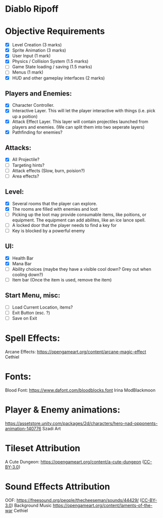 # Diablo Ripoff

# Objective Requirements

- [X] Level Creation (3 marks)
- [x] Sprite Animation (3 marks)
- [x] User Input (1 mark)
- [X] Physics / Collision System (1.5 marks)
- [ ] Game State loading / saving (1.5 marks)
- [ ] Menus (1 mark)
- [x] HUD and other gameplay interfaces (2 marks)

## Players and Enemies:
- [x] Character Controller. 
- [x] Interactive Layer. This will let the player interactive with things (i.e. pick up a poition)
- [x] Attack Effect Layer. This layer will contain projectiles launched from players and enemies. (We can split them into two seperate layers)
- [x] Pathfinding for enemies? 

## Attacks:
- [x] All Projectile? 
- [ ] Targeting hints?
- [ ] Attack effects (Slow, burn, poision?)
- [ ] Area effects? 
## Level:
- [x] Several rooms that the player can explore. 
- [x] The rooms are filled with enemies and loot
- [ ] Picking up the loot may provide consumable items, like poitions, or equipment. The equipment can add abilites, like an ice lance spell.
- [ ] A locked door that the player needs to find a key for
- [ ] Key is blocked by a powerful enemy

## UI:
- [x] Health Bar
- [x] Mana Bar
- [ ] Ability choices (maybe they have a visible cool down? Grey out when cooling down?)
- [ ] Item bar (Once the item is used, remove the item)

## Start Menu, misc:
- [ ] Load Current Location, items?
- [ ] Exit Button (esc. ?)
- [ ] Save on Exit

# Spell Effects:
Arcane Effects: https://opengameart.org/content/arcane-magic-effect Cethiel

# Fonts:
Blood Font: https://www.dafont.com/bloodblocks.font Irina ModBlackmoon
# Player & Enemy animations:
https://assetstore.unity.com/packages/2d/characters/hero-nad-opponents-animation-140776 Szadi Art

# Tileset Attribution
A Cute Dungeon: https://opengameart.org/content/a-cute-dungeon ([CC-BY-3.0](https://creativecommons.org/licenses/by/3.0/))

# Sound Effects Attribution
OOF: https://freesound.org/people/thecheeseman/sounds/44429/ ([CC-BY-3.0](https://creativecommons.org/licenses/by/3.0/))
Background Music https://opengameart.org/content/laments-of-the-war  Cethiel
